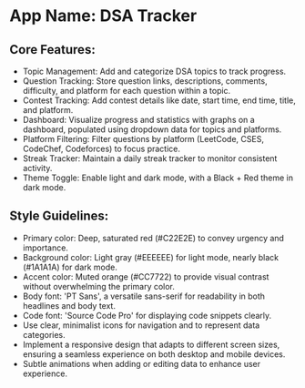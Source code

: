 # **App Name**: DSA Tracker

## Core Features:

- Topic Management: Add and categorize DSA topics to track progress.
- Question Tracking: Store question links, descriptions, comments, difficulty, and platform for each question within a topic.
- Contest Tracking: Add contest details like date, start time, end time, title, and platform.
- Dashboard: Visualize progress and statistics with graphs on a dashboard, populated using dropdown data for topics and platforms.
- Platform Filtering: Filter questions by platform (LeetCode, CSES, CodeChef, Codeforces) to focus practice.
- Streak Tracker: Maintain a daily streak tracker to monitor consistent activity.
- Theme Toggle: Enable light and dark mode, with a Black + Red theme in dark mode.

## Style Guidelines:

- Primary color: Deep, saturated red (#C22E2E) to convey urgency and importance.
- Background color: Light gray (#EEEEEE) for light mode, nearly black (#1A1A1A) for dark mode.
- Accent color: Muted orange (#CC7722) to provide visual contrast without overwhelming the primary color.
- Body font: 'PT Sans', a versatile sans-serif for readability in both headlines and body text.
- Code font: 'Source Code Pro' for displaying code snippets clearly.
- Use clear, minimalist icons for navigation and to represent data categories.
- Implement a responsive design that adapts to different screen sizes, ensuring a seamless experience on both desktop and mobile devices.
- Subtle animations when adding or editing data to enhance user experience.